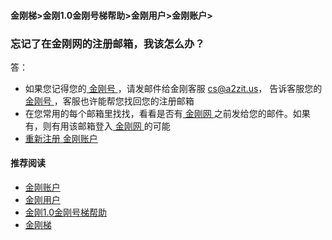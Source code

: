 #### 金刚梯>金刚1.0金刚号梯帮助>金刚用户>金刚账户>
### 忘记了在金刚网的注册邮箱，我该怎么办？
答：
- 如果您记得您的[ 金刚号 ](https://github.com/a2zitpro/web/blob/master/kkid.md)，请发邮件给金刚客服 cs@a2zit.us， 告诉客服您的[ 金刚号 ](https://github.com/a2zitpro/web/blob/master/kkid.md)，客服也许能帮您找回您的注册邮箱
- 在您常用的每个邮箱里找找，看看是否有[ 金刚网 ](https://github.com/a2zitpro/web/blob/master/kksitecn.md)之前发给您的邮件。如果有，则有用该邮箱登入[ 金刚网 ](https://github.com/a2zitpro/web/blob/master/kksitecn.md)的可能
- [ 重新注册 ](https://github.com/a2zitpro/web/blob/master/l2_reg.md)[ 金刚账户 ](https://github.com/a2zitpro/web/blob/master/kkaccount.md)

#### 推荐阅读
- [金刚账户](https://github.com/a2zitpro/web/blob/master/kkaccount.md)
- [金刚用户](https://github.com/a2zitpro/web/blob/master/list_kkuser.md)
- [金刚1.0金刚号梯帮助](https://github.com/a2zitpro/web/blob/master/list_helpkkvpn1.0.md)
- [金刚梯](https://github/a2zitpro.com/web/blob/master/dlb.md)
